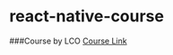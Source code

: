 # react-native-course
###Course by LCO
[Course Link](https://courses.learncodeonline.in/learn/home/Complete-React-Native-Mobile-App-developer)

